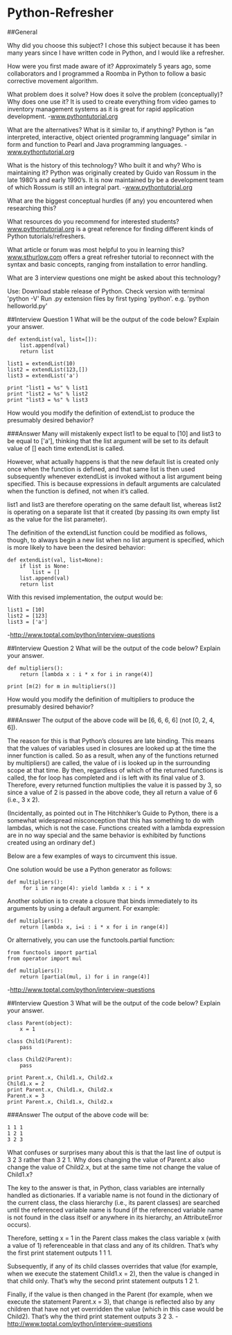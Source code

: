 # Python-Refresher

##General

Why did you choose this subject?
  I chose this subject because it has been many years since I have written code in Python, and I would like a refresher.

How were you first made aware of it?
  Approximately 5 years ago, some collaborators and I programmed a Roomba in Python to follow a basic corrective movement algorithm.

What problem does it solve? How does it solve the problem (conceptually)? Why does one use it?
  It is used to create everything from video games to inventory management systems as it is great for rapid application development.
    -www.pythontutorial.org

What are the alternatives? What is it similar to, if anything?
  Python is “an interpreted, interactive, object oriented programming language” similar in form and function to Pearl and Java programming languages.
    -www.pythontutorial.org

What is the history of this technology? Who built it and why? Who is maintaining it?
  Python was originally created by Guido van Rossum in the late 1980’s and early 1990’s. It is now maintained by be a development team of which Rossum is still an integral part.
    -www.pythontutorial.org

What are the biggest conceptual hurdles (if any) you encountered when researching this?

What resources do you recommend for interested students?
  www.pythontutorial.org is a great reference for finding different kinds of Python tutorials/refreshers.

What article or forum was most helpful to you in learning this?
  www.sthurlow.com offers a great refresher tutorial to reconnect with the syntax and basic concepts, ranging from installation to error handling.

What are 3 interview questions one might be asked about this technology?

Use:
  Download stable release of Python.
    Check version with terminal 'python -V'
  Run .py extension files by first typing 'python'.
    e.g. 'python helloworld.py'

##Interview Question 1
What will be the output of the code below? Explain your answer.
```
def extendList(val, list=[]):
    list.append(val)
    return list

list1 = extendList(10)
list2 = extendList(123,[])
list3 = extendList('a')

print "list1 = %s" % list1
print "list2 = %s" % list2
print "list3 = %s" % list3
```
How would you modify the definition of extendList to produce the presumably desired behavior?

###Answer
Many will mistakenly expect list1 to be equal to [10] and list3 to be equal to ['a'], thinking that the list argument will be set to its default value of [] each time extendList is called.

However, what actually happens is that the new default list is created only once when the function is defined, and that same list is then used subsequently whenever extendList is invoked without a list argument being specified. This is because expressions in default arguments are calculated when the function is defined, not when it’s called.

list1 and list3 are therefore operating on the same default list, whereas list2 is operating on a separate list that it created (by passing its own empty list as the value for the list parameter).

The definition of the extendList function could be modified as follows, though, to always begin a new list when no list argument is specified, which is more likely to have been the desired behavior:
```
def extendList(val, list=None):
    if list is None:
        list = []
    list.append(val)
    return list
```
With this revised implementation, the output would be:
```
list1 = [10]
list2 = [123]
list3 = ['a']
```
  -http://www.toptal.com/python/interview-questions

##Interview Question 2
What will be the output of the code below? Explain your answer.
```
def multipliers():
    return [lambda x : i * x for i in range(4)]

print [m(2) for m in multipliers()]
```
How would you modify the definition of multipliers to produce the presumably desired behavior?

###Answer
The output of the above code will be [6, 6, 6, 6] (not [0, 2, 4, 6]).

The reason for this is that Python’s closures are late binding. This means that the values of variables used in closures are looked up at the time the inner function is called. So as a result, when any of the functions returned by multipliers() are called, the value of i is looked up in the surrounding scope at that time. By then, regardless of which of the returned functions is called, the for loop has completed and i is left with its final value of 3. Therefore, every returned function multiplies the value it is passed by 3, so since a value of 2 is passed in the above code, they all return a value of 6 (i.e., 3 x 2).

(Incidentally, as pointed out in The Hitchhiker’s Guide to Python, there is a somewhat widespread misconception that this has something to do with lambdas, which is not the case. Functions created with a lambda expression are in no way special and the same behavior is exhibited by functions created using an ordinary def.)

Below are a few examples of ways to circumvent this issue.

One solution would be use a Python generator as follows:
```
def multipliers():
     for i in range(4): yield lambda x : i * x
```
Another solution is to create a closure that binds immediately to its arguments by using a default argument. For example:
```
def multipliers():
    return [lambda x, i=i : i * x for i in range(4)]
```
Or alternatively, you can use the functools.partial function:
```
from functools import partial
from operator import mul

def multipliers():
    return [partial(mul, i) for i in range(4)]
```
  -http://www.toptal.com/python/interview-questions

##Interview Question 3
What will be the output of the code below? Explain your answer.
```
class Parent(object):
    x = 1

class Child1(Parent):
    pass

class Child2(Parent):
    pass

print Parent.x, Child1.x, Child2.x
Child1.x = 2
print Parent.x, Child1.x, Child2.x
Parent.x = 3
print Parent.x, Child1.x, Child2.x
```

###Answer
The output of the above code will be:
```
1 1 1
1 2 1
3 2 3
```
What confuses or surprises many about this is that the last line of output is 3 2 3 rather than 3 2 1. Why does changing the value of Parent.x also change the value of Child2.x, but at the same time not change the value of Child1.x?

The key to the answer is that, in Python, class variables are internally handled as dictionaries. If a variable name is not found in the dictionary of the current class, the class hierarchy (i.e., its parent classes) are searched until the referenced variable name is found (if the referenced variable name is not found in the class itself or anywhere in its hierarchy, an AttributeError occurs).

Therefore, setting x = 1 in the Parent class makes the class variable x (with a value of 1) referenceable in that class and any of its children. That’s why the first print statement outputs 1 1 1.

Subsequently, if any of its child classes overrides that value (for example, when we execute the statement Child1.x = 2), then the value is changed in that child only. That’s why the second print statement outputs 1 2 1.

Finally, if the value is then changed in the Parent (for example, when we execute the statement Parent.x = 3), that change is reflected also by any children that have not yet overridden the value (which in this case would be Child2). That’s why the third print statement outputs 3 2 3.
  -http://www.toptal.com/python/interview-questions
